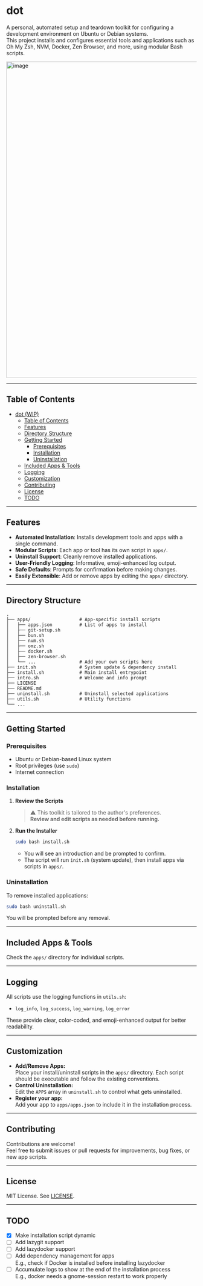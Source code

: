 # dot

A personal, automated setup and teardown toolkit for configuring a development environment on Ubuntu or Debian systems.  
This project installs and configures essential tools and applications such as Oh My Zsh, NVM, Docker, Zen Browser, and more, using modular Bash scripts.

<img width="1061" height="835" alt="image" src="https://github.com/user-attachments/assets/578000c7-55a7-43cc-a97e-d0ac75396db5" />

---

## Table of Contents

- [dot (WIP)](#dot-wip)
  - [Table of Contents](#table-of-contents)
  - [Features](#features)
  - [Directory Structure](#directory-structure)
  - [Getting Started](#getting-started)
    - [Prerequisites](#prerequisites)
    - [Installation](#installation)
    - [Uninstallation](#uninstallation)
  - [Included Apps \& Tools](#included-apps--tools)
  - [Logging](#logging)
  - [Customization](#customization)
  - [Contributing](#contributing)
  - [License](#license)
  - [TODO](#todo)

---

## Features

- **Automated Installation**: Installs development tools and apps with a single command.
- **Modular Scripts**: Each app or tool has its own script in `apps/`.
- **Uninstall Support**: Cleanly remove installed applications.
- **User-Friendly Logging**: Informative, emoji-enhanced log output.
- **Safe Defaults**: Prompts for confirmation before making changes.
- **Easily Extensible**: Add or remove apps by editing the `apps/` directory.

---

## Directory Structure

```
.
├── apps/                  # App-specific install scripts
│   ├── apps.json          # List of apps to install
│   ├── git-setup.sh
│   ├── bun.sh
│   ├── nvm.sh
│   ├── omz.sh
│   ├── docker.sh
│   ├── zen-browser.sh
│   └── ...                # Add your own scripts here
├── init.sh                # System update & dependency install
├── install.sh             # Main install entrypoint
├── intro.sh               # Welcome and info prompt
├── LICENSE
├── README.md
├── uninstall.sh           # Uninstall selected applications
├── utils.sh               # Utility functions
└── ...
```

---

## Getting Started

### Prerequisites

- Ubuntu or Debian-based Linux system
- Root privileges (use `sudo`)
- Internet connection

### Installation

1. **Review the Scripts**

   > ⚠️ This toolkit is tailored to the author's preferences.  
   > **Review and edit scripts as needed before running.**

2. **Run the Installer**

   ```sh
   sudo bash install.sh
   ```

   - You will see an introduction and be prompted to confirm.
   - The script will run `init.sh` (system update), then install apps via scripts in `apps/`.

### Uninstallation

To remove installed applications:

```sh
sudo bash uninstall.sh
```

You will be prompted before any removal.

---

## Included Apps & Tools
Check the `apps/` directory for individual scripts.

---

## Logging

All scripts use the logging functions in `utils.sh`:

- `log_info`, `log_success`, `log_warning`, `log_error`

These provide clear, color-coded, and emoji-enhanced output for better readability.

---

## Customization

- **Add/Remove Apps:**  
  Place your install/uninstall scripts in the `apps/` directory. Each script should be executable and follow the existing conventions.
- **Control Uninstallation:**  
  Edit the `APPS` array in `uninstall.sh` to control what gets uninstalled.
- **Register your app:**  
  Add your app to `apps/apps.json` to include it in the installation process.

---

## Contributing

Contributions are welcome!  
Feel free to submit issues or pull requests for improvements, bug fixes, or new app scripts.

---

## License

MIT License. See [LICENSE](LICENSE).

---

## TODO

- [x] Make installation script dynamic
- [ ] Add lazygit support
- [ ] Add lazydocker support
- [ ] Add dependency management for apps
    <br /> E.g., check if Docker is installed before installing lazydocker
- [ ] Accumulate logs to show at the end of the installation process
    <br /> E.g., docker needs a gnome-session restart to work properly
